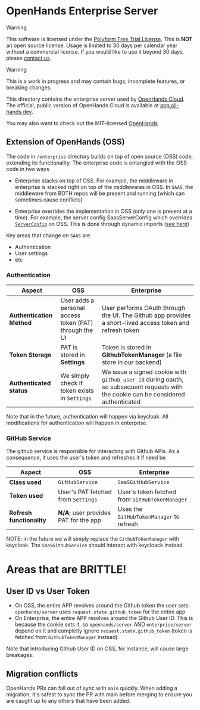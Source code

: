 # OpenHands Enterprise Server
> [!WARNING]
> This software is licensed under the [Polyform Free Trial License](./LICENSE). This is **NOT** an open source license. Usage is limited to 30 days per calendar year without a commercial license. If you would like to use it beyond 30 days, please [contact us](https://www.all-hands.dev/contact).

> [!WARNING]
> This is a work in progress and may contain bugs, incomplete features, or breaking changes.

This directory contains the enterprise server used by [OpenHands Cloud](https://github.com/All-Hands-AI/OpenHands-Cloud/). The official, public version of OpenHands Cloud is available at
[app.all-hands.dev](https://app.all-hands.dev).

You may also want to check out the MIT-licensed [OpenHands](https://github.com/All-Hands-AI/OpenHands)

## Extension of OpenHands (OSS)

The code in `/enterprise` directory builds on top of open source (OSS) code, extending its functionality. The enterprise code is entangled with the OSS code in two ways

- Enterprise stacks on top of OSS. For example, the middleware in enterprise is stacked right on top of the middlewares in OSS. In `SAAS`, the middleware from BOTH repos will be present and running (which can sometimes cause conflicts)

- Enterprise overrides the implementation in OSS (only one is present at a time). For example, the server config SaasServerConfig which overrides [`ServerConfig`](https://github.com/All-Hands-AI/OpenHands/blob/main/openhands/server/config/server_config.py#L8) on OSS. This is done through dynamic imports ([see here](https://github.com/All-Hands-AI/OpenHands/blob/main/openhands/server/config/server_config.py#L37-#L45))

Key areas that change on `SAAS` are

- Authentication
- User settings
- etc

### Authentication

| Aspect                    | OSS                                                    | Enterprise                                                                                                                                 |
| ------------------------- | ------------------------------------------------------ | ----------------------------------------------------------------------------------------------------------------------------------- |
| **Authentication Method** | User adds a personal access token (PAT) through the UI | User performs OAuth through the UI. The Github app provides a short-lived access token and refresh token                            |
| **Token Storage**         | PAT is stored in **Settings**                          | Token is stored in **GithubTokenManager** (a file store in our backend)                                                             |
| **Authenticated status**  | We simply check if token exists in `Settings`          | We issue a signed cookie with `github_user_id` during oauth, so subsequent requests with the cookie can be considered authenticated |

Note that in the future, authentication will happen via keycloak. All modifications for authentication will happen in enterprise.

### GitHub Service

The github service is responsible for interacting with Github APIs. As a consequence, it uses the user's token and refreshes it if need be

| Aspect                    | OSS                                    | Enterprise                                            |
| ------------------------- | -------------------------------------- | ---------------------------------------------- |
| **Class used**            | `GitHubService`                        | `SaaSGitHubService`                            |
| **Token used**            | User's PAT fetched from `Settings`     | User's token fetched from `GitHubTokenManager` |
| **Refresh functionality** | **N/A**; user provides PAT for the app | Uses the `GitHubTokenManager` to refresh       |

NOTE: in the future we will simply replace the `GithubTokenManager` with keycloak. The `SaaSGithubService` should interact with keycloack instead.

# Areas that are BRITTLE!

## User ID vs User Token

- On OSS, the entire APP revolves around the Github token the user sets. `openhands/server` uses `request.state.github_token` for the entire app
- On Enterprise, the entire APP resolves around the Github User ID. This is because the cookie sets it, so `openhands/server` AND `enterprise/server` depend on it and completly ignore `request.state.github_token` (token is fetched from `GithubTokenManager` instead)

Note that introducing Github User ID on OSS, for instance, will cause large breakages.

## Migration conflicts

OpenHands PRs can fall out of sync with `main` quickly. When adding a migration, it's safest to sync the PR with main before merging to ensure you are caught up to any others that have been added.
